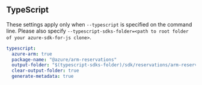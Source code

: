 ## TypeScript

These settings apply only when `--typescript` is specified on the command line.
Please also specify `--typescript-sdks-folder=<path to root folder of your azure-sdk-for-js clone>`.

``` yaml $(typescript)
typescript:
  azure-arm: true
  package-name: "@azure/arm-reservations"
  output-folder: "$(typescript-sdks-folder)/sdk/reservations/arm-reservations"
  clear-output-folder: true
  generate-metadata: true
```
